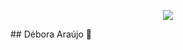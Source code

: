 <p align="center">
  <img src="https://capsule-render.vercel.app/api?type=waving&color=FF69B4&height=180&section=header&text=Bem-vinda,%20Mist!&fontSize=40&fontColor=ffffff"/>
</p>
## Débora Araújo 🐹

<!--
**deborinhas/deborinhas** is a ✨ _special_ ✨ repository because its `README.md` (this file) appears on your GitHub profile.

Here are some ideas to get you started:

- 🔭 I’m currently working on ...
- 🌱 I’m currently learning ...
- 👯 I’m looking to collaborate on ...
- 🤔 I’m looking for help with ...
- 💬 Ask me about ...
- 📫 How to reach me: ...
- 😄 Pronouns: ...
- ⚡ Fun fact: ...
-->
